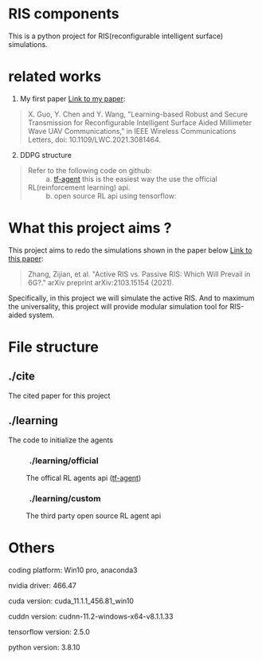 # RIS components
This is a python project for RIS(reconfigurable intelligent surface) simulations.

# related works
1. My first paper [Link to my paper](https://ieeexplore.ieee.org/document/9434412):
> X. Guo, Y. Chen and Y. Wang, "Learning-based Robust and Secure Transmission for Reconfigurable Intelligent Surface Aided Millimeter Wave UAV Communications," in IEEE Wireless Communications Letters, doi: 10.1109/LWC.2021.3081464.

2. DDPG structure
> Refer to the following code on github:</br>
$\qquad$ a. [tf-agent](https://github.com/tensorflow/agents#Agents) this is the easiest way the use the official RL(reinforcement learning) api.</br>
$\qquad$ b. open source RL api using tensorflow: 

# What this project aims ?
This project aims to redo the simulations shown in the paper below [Link to this paper](https://arxiv.org/abs/2103.15154):
> Zhang, Zijian, et al. "Active RIS vs. Passive RIS: Which Will Prevail in 6G?." arXiv preprint arXiv:2103.15154 (2021).

Specifically, in this project we will simulate the active RIS. And to maximum the universality, this project will provide modular simulation tool for RIS-aided system.

# File structure
## ./cite
The cited paper for this project

## ./learning
The code to initialize the agents
### $\qquad$ ./learning/official
$\qquad$ The offical RL agents api ([tf-agent](https://github.com/tensorflow/agents#Agents))
### $\qquad$ ./learning/custom
$\qquad$ The third party open source RL agent api

# Others
coding platform: Win10 pro, anaconda3

nvidia driver: 466.47

cuda version: cuda_11.1.1_456.81_win10

cuddn version: cudnn-11.2-windows-x64-v8.1.1.33

tensorflow version: 2.5.0

python version: 3.8.10